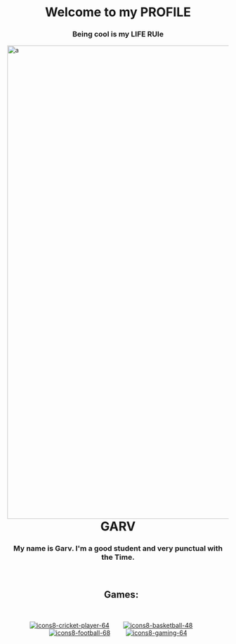 
<h1 align="center">Welcome to my PROFILE</h1>
<h3 align="center">Being cool is my LIFE RUle</h3>

<img align="right" src="https://i.ibb.co/my3V1H8/hi-I-m-Garv.png" alt="a" width="1080px" />

<p>     ‌‌‌‌‎  ‌‎   ‌‎  </p>
<p>     ‌‌‌‌‎  ‌‎   ‌‎  </p>
<h1 align="center">GARV</h1>
<h3 align="center"> My name is Garv. I'm a good student and very punctual with the Time.</h3>

<p>     ‌‌‌‌‎  ‌‎   ‌‎  </p>

<h2 align="center">   ‌‌‌‌‎  ‌‎   ‌‎  Games:</h2>
 <p>     ‌‌‌‌‎  ‌‎   </p>
<p align="center"> 
  <a href="https://imgbb.com/"><img src="https://i.ibb.co/yPJytsr/icons8-cricket-player-64.png" alt="icons8-cricket-player-64" border="0"></a>     ‌‌‌‌‎  ‌‎      ‌‌‌‌‎   ‌‎   ‌‎    ‌‎   ‌‎  
 <a href="https://imgbb.com/"><img src="https://i.ibb.co/Ln8XZC0/icons8-basketball-48.png" alt="icons8-basketball-48" border="0"></a>    ‌‌‌‌‎      ‌‌‌‌‎  ‌‎   ‌‎  ‌‎   ‌‎      ‌‌‌‌‎  ‌‎   <a href="https://imgbb.com/"><img src="https://i.ibb.co/HDjCYdM/icons8-football-68.png" alt="icons8-football-68" border="0"></a>    ‌‌‌‌‎      ‌‌‌‌‎  ‌‎   ‌‎  ‌‎   ‌‎      ‌‌‌‌‎  ‌‎  <a href="https://imgbb.com/"><img src="https://i.ibb.co/tqtRz7k/icons8-gaming-64.png" alt="icons8-gaming-64" border="0"></a></p>
